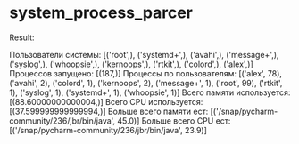 # system_process_parcer


Result:

Пользователи системы: [('root',), ('systemd+',), ('avahi',), ('message+',), ('syslog',), ('whoopsie',), ('kernoops',), ('rtkit',), ('colord',), ('alex',)] 
Процессов запущено: [(187,)] 
Процессы по пользователям: [('alex', 78), ('avahi', 2), ('colord', 1), ('kernoops', 2), ('message+', 1), ('root', 99), ('rtkit', 1), ('syslog', 1), ('systemd+', 1), ('whoopsie', 1)] 
Всего памяти используется: [(88.60000000000004,)] 
Всего CPU используется: [(37.599999999999994,)] 
Больше всего памяти ест: [('/snap/pycharm-community/236/jbr/bin/java', 45.0)] 
Больше всего CPU ест: [('/snap/pycharm-community/236/jbr/bin/java', 23.9)]
